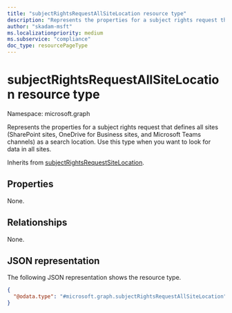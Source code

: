```yaml
---
title: "subjectRightsRequestAllSiteLocation resource type"
description: "Represents the properties for a subject rights request that defines all sites (SharePoint sites, OneDrive for Business sites, and Microsoft Teams channels) as a search location."
author: "skadam-msft"
ms.localizationpriority: medium
ms.subservice: "compliance"
doc_type: resourcePageType
---
```


# subjectRightsRequestAllSiteLocation resource type

Namespace: microsoft.graph

Represents the properties for a subject rights request that defines all sites (SharePoint sites, OneDrive for Business sites, and Microsoft Teams channels) as a search location. Use this type when you want to look for data in all sites.

Inherits from [subjectRightsRequestSiteLocation](../resources/subjectrightsrequestsitelocation.md).

## Properties
None.

## Relationships
None.

## JSON representation
The following JSON representation shows the resource type.
<!-- {
  "blockType": "resource",
  "@odata.type": "microsoft.graph.subjectRightsRequestAllSiteLocation"
}
-->
``` json
{
  "@odata.type": "#microsoft.graph.subjectRightsRequestAllSiteLocation"
}
```

